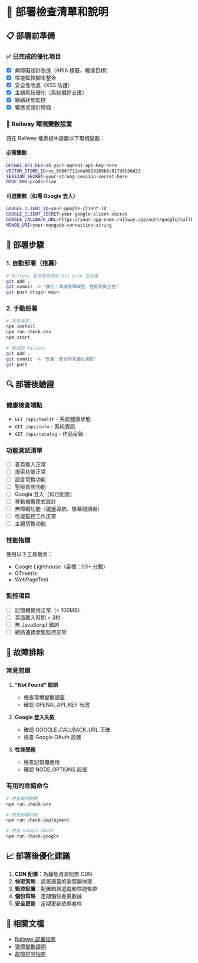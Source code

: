 # 🚀 部署檢查清單和說明

## 📋 部署前準備

### ✅ 已完成的優化項目
- [x] 無障礙設計改進（ARIA 標籤、觸摸目標）
- [x] 性能監控腳本整合
- [x] 安全性改進（XSS 防護）
- [x] 主題系統優化（系統偏好支援）
- [x] 網路狀態監控
- [x] 響應式設計增強

### 🔧 Railway 環境變數設置

請在 Railway 儀表板中設置以下環境變數：

#### 必需變數
```bash
OPENAI_API_KEY=sk-your-openai-api-key-here
VECTOR_STORE_ID=vs_6886f711eda0819189b6c017d6b96d23
SESSION_SECRET=your-strong-session-secret-here
NODE_ENV=production
```

#### 可選變數（如需 Google 登入）
```bash
GOOGLE_CLIENT_ID=your-google-client-id
GOOGLE_CLIENT_SECRET=your-google-client-secret
GOOGLE_CALLBACK_URL=https://your-app-name.railway.app/auth/google/callback
MONGO_URI=your-mongodb-connection-string
```

## 🚀 部署步驟

### 1. 自動部署（推薦）
```bash
# Railway 會自動檢測到 Git push 並部署
git add .
git commit -m "優化：改進無障礙性、性能和安全性"
git push origin main
```

### 2. 手動部署
```bash
# 本地測試
npm install
npm run check-env
npm start

# 推送到 Railway
git add .
git commit -m "部署：整合所有優化項目"
git push
```

## 🔍 部署後驗證

### 健康檢查端點
- `GET /api/health` - 系統健康狀態
- `GET /api/info` - 系統資訊
- `GET /api/catalog` - 作品目錄

### 功能測試清單
- [ ] 首頁載入正常
- [ ] 搜索功能正常
- [ ] 語言切換功能
- [ ] 聖經查詢功能
- [ ] Google 登入（如已配置）
- [ ] 移動端響應式設計
- [ ] 無障礙功能（鍵盤導航、螢幕閱讀器）
- [ ] 性能監控工作正常
- [ ] 主題切換功能

### 性能指標
使用以下工具檢測：
- Google Lighthouse（目標：90+ 分數）
- GTmetrix
- WebPageTest

### 監控項目
- [ ] 記憶體使用正常（< 100MB）
- [ ] 頁面載入時間 < 3秒
- [ ] 無 JavaScript 錯誤
- [ ] 網路連接狀態監控正常

## 🐛 故障排除

### 常見問題
1. **"Not Found" 錯誤**
   - 檢查環境變數設置
   - 確認 OPENAI_API_KEY 有效

2. **Google 登入失敗**
   - 確認 GOOGLE_CALLBACK_URL 正確
   - 檢查 Google OAuth 設置

3. **性能問題**
   - 檢查記憶體使用
   - 確認 NODE_OPTIONS 設置

### 有用的除錯命令
```bash
# 檢查環境變數
npm run check-env

# 檢查部署狀態
npm run check-deployment

# 檢查 Google OAuth
npm run check-google
```

## 📈 部署後優化建議

1. **CDN 配置**：為靜態資源配置 CDN
2. **快取策略**：設置適當的瀏覽器快取
3. **監控設置**：配置錯誤追蹤和性能監控
4. **備份策略**：定期備份重要數據
5. **安全更新**：定期更新依賴套件

## 🔗 相關文檔
- [Railway 部署指南](./RAILWAY_DEPLOYMENT.md)
- [環境變數說明](./env.example)
- [故障排除指南](./DEPLOYMENT.md)